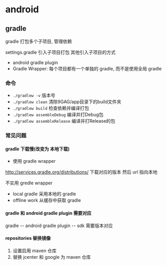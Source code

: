 # android

## gradle

gradle 打包多个子项目, 管理依赖

settings.gradle 引入子项目打包
其他引入子项目的方式

- android gradle plugin
- Gradle Wrapper: 每个项目都有一个单独的 gradle, 而不是使用全局 gradle

### 命令

- `./gradlew -v` 版本号
- `./gradlew clean` 清除9GAG/app目录下的build文件夹
- `./gradlew build` 检查依赖并编译打包
- `./gradlew assembleDebug` 编译并打Debug包
- `./gradlew assembleRelease` 编译并打Release的包

### 常见问题

#### gradle 下载慢(改变为 本地下载)

- 使用 gradle wrapper

http://services.gradle.org/distributions/ 下载对应的版本
然后 url 指向本地

不实用 gredle wrapper

- local gradle 采用本地的 gradle
- offline work 从缓存中获取 gradle

#### gradle 和 android gradle plugin 需要对应

gradle -- android gradle plugin -- sdk 需要版本对应

#### repositories 替换镜像

1. 设置启用 maven 仓库
2. 替换 jcenter 和 google 为 maven 仓库
